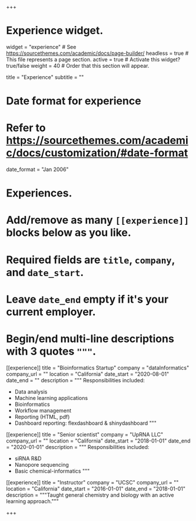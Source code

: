 +++
# Experience widget.
widget = "experience"  # See https://sourcethemes.com/academic/docs/page-builder/
headless = true  # This file represents a page section.
active = true  # Activate this widget? true/false
weight = 40  # Order that this section will appear.

title = "Experience"
subtitle = ""

# Date format for experience
#   Refer to https://sourcethemes.com/academic/docs/customization/#date-format
date_format = "Jan 2006"

# Experiences.
#   Add/remove as many `[[experience]]` blocks below as you like.
#   Required fields are `title`, `company`, and `date_start`.
#   Leave `date_end` empty if it's your current employer.
#   Begin/end multi-line descriptions with 3 quotes `"""`.
[[experience]]
  title = "Bioinformatics Startup"
  company = "dataInformatics"
  company_url = ""
  location = "California"
  date_start = "2020-08-01"
  date_end = ""
  description = """
  Responsibilities included:
  
  * Data analysis
  * Machine learning applications
  * Bioinformatics
  * Workflow management
  * Reporting (HTML, pdf)
  * Dashboard reporting: flexdashboard & shinydashboard
  """

[[experience]]
  title = "Senior scientist"
  company = "UpRNA LLC"
  company_url = ""
  location = "California"
  date_start = "2018-01-01"
  date_end = "2020-01-01"
  description = """
  Responsibilities included:
  
  * siRNA R&D
  * Nanopore sequencing
  * Basic chemical-informatics
  """

[[experience]]
  title = "Instructor"
  company = "UCSC"
  company_url = ""
  location = "California"
  date_start = "2016-01-01"
  date_end = "2018-01-01"
  description = """Taught general chemistry and biology with an active learning approach."""

+++
